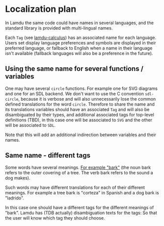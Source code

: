 # Localization plan

In Lamdu the same code could have names in several languages,
and the standard library is provided with multi-lingual names.

Each `Tag` (see
[lamdu-calculus](https://github.com/lamdu/lamdu-calculus/blob/master/README.md))
has an associated name for each language.
Users set display language preferences and symbols
are displayed in their preferred language,
or fallback to English when a name in their language isn't available
(fallback languages will also be a preference in the future).

## Using the same name for several functions / variables

One may have several `circle` functions.
For example one for SVG diagrams and one for an SDL backend.
We don't want to use the C convention `sdl-circle`,
because it is verbose and will also unnecessarily lose the common defined translations for the word `circle`.
Therefore to share the name and its translations variables should have an associated `Tag`
and will also be disambiguated by their types, and additional associated tags for top-level definitions (TBD),
in this case one will be associated to `SVG` and the other will be associated to `SDL`.

Note that this will add an additional indirection between variables and their names.

## Same name - different tags

Some words have several meanings.
[For example "bark"](https://www.espressoenglish.net/15-english-vocabulary-words-with-multiple-meanings/) (the noun bark refers to the outer covering of a tree. The verb bark refers to the sound a dog makes).

Such words may have different translations for each of their different meanings.
For example a tree bark is "corteza" in Spanish and a dog bark is "ladrido".

In this case one should have a different tags for the different meanings of "bark".
Lamdu has (TDB actually) disambiguation texts for the tags:
So that the user will know which tag they should choose.
